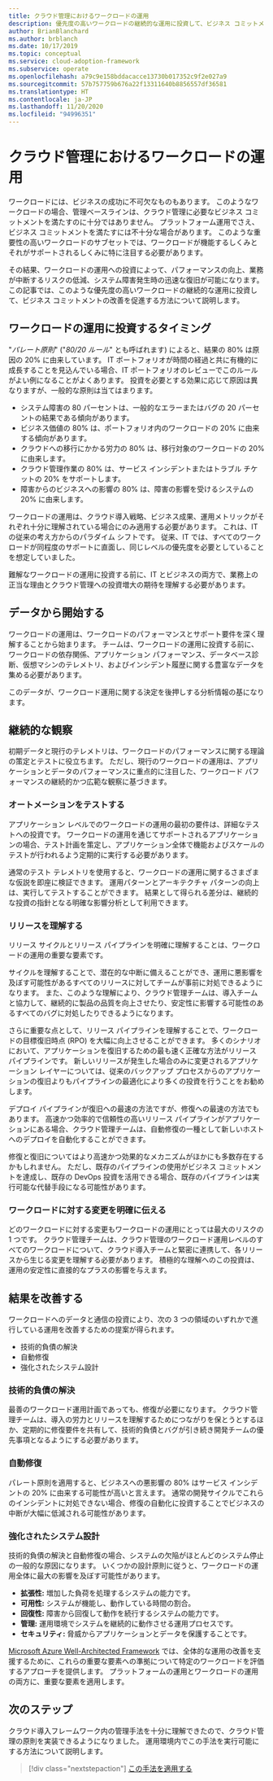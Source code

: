 ```yaml
---
title: クラウド管理におけるワークロードの運用
description: 優先度の高いワークロードの継続的な運用に投資して、ビジネス コミットメントの改善を促進する方法について説明します。
author: BrianBlanchard
ms.author: brblanch
ms.date: 10/17/2019
ms.topic: conceptual
ms.service: cloud-adoption-framework
ms.subservice: operate
ms.openlocfilehash: a79c9e158bddacacce13730b017352c9f2e027a9
ms.sourcegitcommit: 57b757759b676a22f13311640b8856557df36581
ms.translationtype: HT
ms.contentlocale: ja-JP
ms.lasthandoff: 11/20/2020
ms.locfileid: "94996351"
---
```

# <a name="workload-operations-in-cloud-management"></a>クラウド管理におけるワークロードの運用

ワークロードには、ビジネスの成功に不可欠なものもあります。 このようなワークロードの場合、管理ベースラインは、クラウド管理に必要なビジネス コミットメントを満たすのに十分ではありません。 プラットフォーム運用でさえ、ビジネス コミットメントを満たすには不十分な場合があります。 このような重要性の高いワークロードのサブセットでは、ワークロードが機能するしくみとそれがサポートされるしくみに特に注目する必要があります。

その結果、ワークロードの運用への投資によって、パフォーマンスの向上、業務が中断するリスクの低減、システム障害発生時の迅速な復旧が可能になります。 この記事では、このような優先度の高いワークロードの継続的な運用に投資して、ビジネス コミットメントの改善を促進する方法について説明します。

## <a name="when-to-invest-in-workload-operations"></a>ワークロードの運用に投資するタイミング

"_パレート原則_" ("_80/20 ルール_" とも呼ばれます) によると、結果の 80% は原因の 20% に由来しています。 IT ポートフォリオが時間の経過と共に有機的に成長することを見込んでいる場合、IT ポートフォリオのレビューでこのルールがよい例になることがよくあります。 投資を必要とする効果に応じて原因は異なりますが、一般的な原則は当てはまります。

- システム障害の 80 パーセントは、一般的なエラーまたはバグの 20 パーセントの結果である傾向があります。
- ビジネス価値の 80% は、ポートフォリオ内のワークロードの 20% に由来する傾向があります。
- クラウドへの移行にかかる労力の 80% は、移行対象のワークロードの 20% に由来します。
- クラウド管理作業の 80% は、サービス インシデントまたはトラブル チケットの 20% をサポートします。
- 障害からのビジネスへの影響の 80% は、障害の影響を受けるシステムの 20% に由来します。

ワークロードの運用は、クラウド導入戦略、ビジネス成果、運用メトリックがそれぞれ十分に理解されている場合にのみ適用する必要があります。 これは、IT の従来の考え方からのパラダイム シフトです。 従来、IT では、すべてのワークロードが同程度のサポートに直面し、同じレベルの優先度を必要としていることを想定していました。

難解なワークロードの運用に投資する前に、IT とビジネスの両方で、業務上の正当な理由とクラウド管理への投資増大の期待を理解する必要があります。

## <a name="start-with-the-data"></a>データから開始する

ワークロードの運用は、ワークロードのパフォーマンスとサポート要件を深く理解することから始まります。 チームは、ワークロードの運用に投資する前に、ワークロードの依存関係、アプリケーション パフォーマンス、データベース診断、仮想マシンのテレメトリ、およびインシデント履歴に関する豊富なデータを集める必要があります。

このデータが、ワークロード運用に関する決定を後押しする分析情報の基になります。

## <a name="continued-observation"></a>継続的な観察

初期データと現行のテレメトリは、ワークロードのパフォーマンスに関する理論の策定とテストに役立ちます。 ただし、現行のワークロードの運用は、アプリケーションとデータのパフォーマンスに重点的に注目した、ワークロード パフォーマンスの継続的かつ広範な観察に基づきます。

### <a name="test-the-automation"></a>オートメーションをテストする

アプリケーション レベルでのワークロードの運用の最初の要件は、詳細なテストへの投資です。 ワークロードの運用を通じてサポートされるアプリケーションの場合、テスト計画を策定し、アプリケーション全体で機能およびスケールのテストが行われるよう定期的に実行する必要があります。

通常のテスト テレメトリを使用すると、ワークロードの運用に関するさまざまな仮説を即座に検証できます。 運用パターンとアーキテクチャ パターンの向上は、実行してテストすることができます。 結果として得られる差分は、継続的な投資の指針となる明確な影響分析として利用できます。

### <a name="understand-releases"></a>リリースを理解する

リリース サイクルとリリース パイプラインを明確に理解することは、ワークロードの運用の重要な要素です。

サイクルを理解することで、潜在的な中断に備えることができ、運用に悪影響を及ぼす可能性があるすべてのリリースに対してチームが事前に対処できるようになります。 また、このような理解により、クラウド管理チームは、導入チームと協力して、継続的に製品の品質を向上させたり、安定性に影響する可能性のあるすべてのバグに対処したりできるようになります。

さらに重要な点として、リリース パイプラインを理解することで、ワークロードの目標復旧時点 (RPO) を大幅に向上させることができます。 多くのシナリオにおいて、アプリケーションを復旧するための最も速く正確な方法がリリース パイプラインです。 新しいリリースが発生した場合のみに変更されるアプリケーション レイヤーについては、従来のバックアップ プロセスからのアプリケーションの復旧よりもパイプラインの最適化により多くの投資を行うことをお勧めします。

デプロイ パイプラインが復旧への最速の方法ですが、修復への最速の方法でもあります。 高速かつ効率的で信頼性の高いリリース パイプラインがアプリケーションにある場合、クラウド管理チームは、自動修復の一種として新しいホストへのデプロイを自動化することができます。

修復と復旧についてはより高速かつ効果的なメカニズムがほかにも多数存在するかもしれません。 ただし、既存のパイプラインの使用がビジネス コミットメントを達成し、既存の DevOps 投資を活用できる場合、既存のパイプラインは実行可能な代替手段になる可能性があります。

### <a name="clearly-communicate-changes-to-the-workload"></a>ワークロードに対する変更を明確に伝える

どのワークロードに対する変更もワークロードの運用にとっては最大のリスクの 1 つです。 クラウド管理チームは、クラウド管理のワークロード運用レベルのすべてのワークロードについて、クラウド導入チームと緊密に連携して、各リリースから生じる変更を理解する必要があります。 積極的な理解へのこの投資は、運用の安定性に直接的なプラスの影響を与えます。

## <a name="improve-outcomes"></a>結果を改善する

ワークロードへのデータと通信の投資により、次の 3 つの領域のいずれかで進行している運用を改善するための提案が得られます。

- 技術的負債の解決
- 自動修復
- 強化されたシステム設計

### <a name="technical-debt-resolution"></a>技術的負債の解決

最善のワークロード運用計画であっても、修復が必要になります。 クラウド管理チームは、導入の労力とリリースを理解するためにつながりを保とうとするほか、定期的に修復要件を共有して、技術的負債とバグが引き続き開発チームの優先事項となるようにする必要があります。

### <a name="automated-remediation"></a>自動修復

パレート原則を適用すると、ビジネスへの悪影響の 80% はサービス インシデントの 20% に由来する可能性が高いと言えます。 通常の開発サイクルでこれらのインシデントに対処できない場合、修復の自動化に投資することでビジネスの中断が大幅に低減される可能性があります。

### <a name="improved-system-design"></a>強化されたシステム設計

技術的負債の解決と自動修復の場合、システムの欠陥がほとんどのシステム停止の一般的な原因になります。 いくつかの設計原則に従うと、ワークロードの運用全体に最大の影響を及ぼす可能性があります。

- **拡張性:** 増加した負荷を処理するシステムの能力です。
- **可用性:** システムが機能し、動作している時間の割合。
- **回復性:** 障害から回復して動作を続行するシステムの能力です。
- **管理:** 運用環境でシステムを継続的に動作させる運用プロセスです。
- **セキュリティ:** 脅威からアプリケーションとデータを保護することです。

[Microsoft Azure Well-Architected Framework](/azure/architecture/framework) では、全体的な運用の改善を支援するために、これらの重要な要素への準拠について特定のワークロードを評価するアプローチを提供します。 プラットフォームの運用とワークロードの運用の両方に、重要な要素を適用します。

## <a name="next-steps"></a>次のステップ

クラウド導入フレームワーク内の管理手法を十分に理解できたので、クラウド管理の原則を実装できるようになりました。 運用環境内でこの手法を実行可能にする方法について説明します。

> [!div class="nextstepaction"]
> [この手法を適用する](../index.md)
